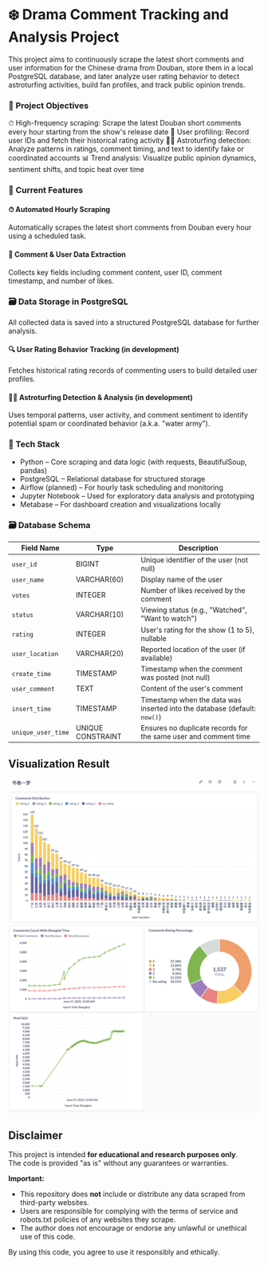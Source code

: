 # ❄️ Drama Comment Tracking and Analysis Project #

This project aims to continuously scrape the latest short comments and user information for the Chinese drama from Douban, store them in a local PostgreSQL database, and later analyze user rating behavior to detect astroturfing activities, build fan profiles, and track public opinion trends.

### 🎯 Project Objectives ###
⏱ High-frequency scraping: Scrape the latest Douban short comments every hour starting from the show's release date
👤 User profiling: Record user IDs and fetch their historical rating activity
🕵️‍♀️ Astroturfing detection: Analyze patterns in ratings, comment timing, and text to identify fake or coordinated accounts
📊 Trend analysis: Visualize public opinion dynamics, sentiment shifts, and topic heat over time

### 🧪 Current Features ###
#### ⏱ Automated Hourly Scraping ####
Automatically scrapes the latest short comments from Douban every hour using a scheduled task.
#### 💬 Comment & User Data Extraction ####
Collects key fields including comment content, user ID, comment timestamp, and number of likes.

### 🗃 Data Storage in PostgreSQL ###
All collected data is saved into a structured PostgreSQL database for further analysis.
#### 🔍 User Rating Behavior Tracking (in development) ####
Fetches historical rating records of commenting users to build detailed user profiles.
#### 🕵️‍♂️ Astroturfing Detection & Analysis (in development) ####
Uses temporal patterns, user activity, and comment sentiment to identify potential spam or coordinated behavior (a.k.a. "water army").


### 🧱 Tech Stack ###
* Python – Core scraping and data logic (with requests, BeautifulSoup, pandas)
* PostgreSQL – Relational database for structured storage
* Airflow (planned) – For hourly task scheduling and monitoring
* Jupyter Notebook – Used for exploratory data analysis and prototyping
* Metabase – For dashboard creation and visualizations locally

### 🗃 Database Schema ###

| Field Name         | Type              | Description                                                               |
| ------------------ | ----------------- | ------------------------------------------------------------------------- |
| `user_id`          | BIGINT            | Unique identifier of the user (not null)                                  |
| `user_name`        | VARCHAR(60)       | Display name of the user                                                  |
| `votes`            | INTEGER           | Number of likes received by the comment                                   |
| `status`           | VARCHAR(10)       | Viewing status (e.g., "Watched", "Want to watch")                         |
| `rating`           | INTEGER           | User's rating for the show (1 to 5), nullable                             |
| `user_location`    | VARCHAR(20)       | Reported location of the user (if available)                              |
| `create_time`      | TIMESTAMP         | Timestamp when the comment was posted (not null)                          |
| `user_comment`     | TEXT              | Content of the user's comment                                             |
| `insert_time`      | TIMESTAMP         | Timestamp when the data was inserted into the database (default: `now()`) |
| `unique_user_time` | UNIQUE CONSTRAINT | Ensures no duplicate records for the same user and comment time           |

## Visualization Result

![](/images/shujuan_1.png)
![](/images/shujuan_2.png)

## Disclaimer

This project is intended **for educational and research purposes only**.  
The code is provided "as is" without any guarantees or warranties.

**Important:**  
- This repository does **not** include or distribute any data scraped from third-party websites.  
- Users are responsible for complying with the terms of service and robots.txt policies of any websites they scrape.  
- The author does not encourage or endorse any unlawful or unethical use of this code.

By using this code, you agree to use it responsibly and ethically.
